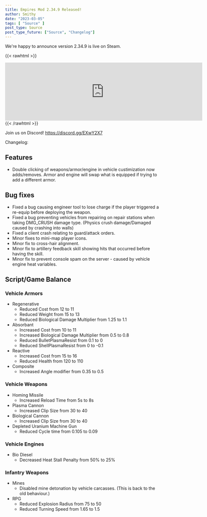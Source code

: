 ```yaml
---
title: Empires Mod 2.34.9 Released!
author: Smithy
date: "2023-03-05"
tags: [ "Source" ]
post_type: Source
post_type_future: ["Source", "Changelog"]
---
```



We're happy to announce version 2.34.9 is live on Steam.

{{< rawhtml >}}
<iframe src="https://store.steampowered.com/widget/17740/" frameborder="0" width="646" height="190"></iframe>
{{< /rawhtml >}}

Join us on Discord! https://discord.gg/EXwY2X7

Changelog:

## Features

- Double clicking of weapons/armor/engine in vehicle custimization now adds/removes. Armor and engine will swap what is equipped if trying to add a different armor.


## Bug fixes

- Fixed a bug causing engineer tool to lose charge if the player triggered a re-equip before deploying the weapon.
- Fixed a bug preventing vehicles from repairing on repair stations when taking DMG_CRUSH damage type. (Physics crush damage/Damaged caused by crashing into walls)
- Fixed a client crash relating to guard/attack orders.
- Minor fixes to mini-map player icons.
- Minor fix to cross-hair alignment.
- Minor fix to artillery feedback skill showing hits that occurred before having the skill.
- Minor fix to prevent console spam on the server - caused by vehicle engine heat variables.


## Script/Game Balance

### Vehicle Armors

- Regenerative
	- Reduced Cost from 12 to 11
	- Reduced Weight from 15 to 13
	- Reduced Biological Damage Multiplier from 1.25 to 1.1
- Absorbant
	- Increased Cost from 10 to 11
	- Increased Biological Damage Multiplier from 0.5 to 0.8
	- Reduced BulletPlasmaResist from 0.1 to 0
	- Reduced ShellPlasmaResist from 0 to -0.1
- Reactive
	- Increased Cost from 15 to 16
	- Reduced Health from 120 to 110
- Composite
	- Increased Angle modifier from 0.35 to 0.5
	
### Vehicle Weapons

- Homing Missile
	- Increased Reload Time from 5s to 8s
- Plasma Cannon
	- Increased Clip Size from 30 to 40
- Biological Cannon
	- Increased Clip Size from 30 to 40
- Depleted Uranium Machine Gun
	- Reduced Cycle time from 0.105 to 0.09
	
### Vehicle Engines

- Bio Diesel
	- Decreased Heat Stall Penalty from 50% to 25%
	
### Infantry Weapons

- Mines
	- Disabled mine detonation by vehicle carcasses. (This is back to the old behaviour.)
- RPG
	- Reduced Explosion Radius from 75 to 50
	- Reduced Turning Speed from 1.65 to 1.5


